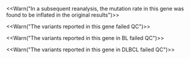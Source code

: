 
<<Warn("In a subsequent reanalysis, the mutation rate in this gene was found to be inflated in the original results")>>

<<Warn("The variants reported in this gene failed QC")>>

<<Warn("The variants reported in this gene in BL failed QC")>>

<<Warn("The variants reported in this gene in DLBCL failed QC")>>


